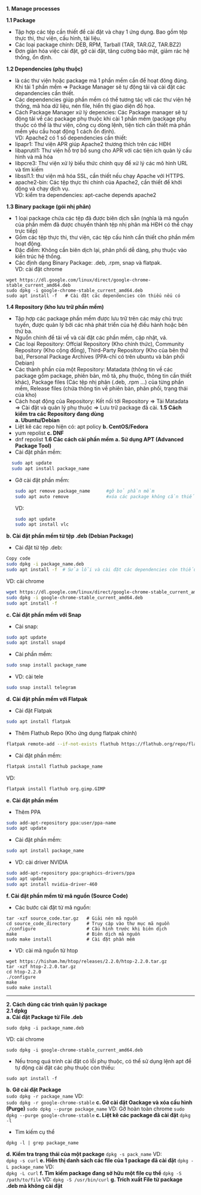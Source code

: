**1. Manage processes**    

**1.1 Package**  
- Tập hợp các tệp cần thiết để cài đặt và chạy 1 ứng dụng. Bao gồm tệp thực thi, thư viện, cấu hình, tài liệu.
- Các loại package chính: DEB, RPM, Tarball (TAR, TAR.GZ, TAR.BZ2)
- Đơn giản hóa việc cài đặt, gỡ cài đặt, tăng cường bảo mật, giảm rác hệ thống, ổn định.  

**1.2 Dependencies (phụ thuộc)**    
- là các thư viện hoặc package mà 1 phần mềm cần để hoạt đông đúng. Khi tải 1 phần mềm => Package Manager sẽ tự động tải và cài đặt các depandencies cần thiết.
- Các dependencies giúp phần mềm có thể tương tác với các thư viện hệ thống, mã hóa dữ liệu, nén file, hiển thị giao diện đồ họa.
- Cách Package Manager xử lý depencies: Các Package manager sẽ tự động tải về các package phụ thuộc khi cài 1 phần mềm (package phụ thuộc có thể là thư viện, công cụ dòng lệnh,
tiện tích cần thiết mà phần mềm yêu cầu hoạt động 1 cách ổn định).  
VD: Apache2 có 1 số dependencies cần thiết:  
- lipapr1: Thư viện APR giúp Apache2 thương thích trên các HĐH
- libaprutil1: Thư viện hỗ trợ bổ sung cho APR với các tiện ích quản lý cấu hình và mã hóa
- libpcre3: Thư viện xử lý biểu thức chính quy để xử lý các mô hình URL và tìm kiếm
- libssl1.1: thư viện mã hóa SSL, cần thiết nếu chạy Apache với HTTPS.
- apache2-bin: Các tệp thực thi chính của Apache2, cần thiết để khởi động và chạy dịch vụ.  
VD: kiểm tra dependencies: apt-cache depends apache2    

**1.3 Binary package (gói nhị phân)**  
- 1 loại package chứa các tệp đã được biên dịch sẵn (nghĩa là mã nguồn của phần mềm đã được chuyển thành tệp nhị phân mà HĐH có thể chạy trực tiếp)
- Gồm các tệp thực thi, thư viện, các tệp cấu hình cần thiết cho phần mềm hoạt động.
- Đặc điểm: Không cần biên dịch lại, phân phối dễ dàng, phụ thuộc vào kiến trúc hệ thống.
- Các định dạng Binary Package: .deb, .rpm, snap và flatpak.  
VD: cài đặt chrome
```
wget https://dl.google.com/linux/direct/google-chrome-stable_current_amd64.deb
sudo dpkg -i google-chrome-stable_current_amd64.deb
sudo apt install -f   # Cài đặt các dependencies còn thiếu nếu có  
```
**1.4 Repository (kho lưu trữ phần mềm)**
- Tập hợp các package phần mềm được lưu trữ trên các máy chủ trực tuyến, được quản lý bởi các nhà phát triển của hệ điều hành hoặc bên thứ ba.
- Nguồn chính để tải về và cài đặt các phần mềm, cập nhật, vá.
- Các loại Repository: Offcial Repository (Kho chính thức), Community Repository (Kho cộng đồng), Third-Party Repository (Kho của bên thứ ba), Personal Package Archives (PPA-chỉ có trên ubuntu và bản phối Debian)
- Các thành phần của một Repository: Matadata (thông tin về các package gồm package, phiên bản, mô tả, phụ thuộc, thông tin cần thiết khác), Package files (Các tệp nhị phân (.deb, .rpm ...) của từng phần mềm,
Release files (chứa thông tin về phiên bản, phân phối, trạng thái của kho)
- Cách hoạt động của Repository: Kết nối tới Repository => Tải Matadata => Cài đặt và quản lý phụ thuộc => Lưu trữ package đã cài.
**1.5 Cách kiểm tra các Repository đang dùng**  
**a. Ubuntu/Debian**  
- Liệt kê các repo hiện có: apt policy
**b. CentOS/Fedora**
- yum repolist
**c. DNF**
- dnf repolist
**1.6 Các cách cài phần mềm**
**a. Sử dụng APT (Advanced Package Tool)**
- Cài đặt phần mềm:  
```bash
  sudo apt update
  sudo apt install package_name
```
- Gỡ cài đặt phần mềm:
  ``` bash
  sudo apt remove package_name      #gỡ bỏ phần mềm
  sudo apt auto remove              #xóa các package không cần thiết
  ```
  VD:
  ```bash
  sudo apt update
  sudo apt install vlc
  ```
**b. Cài đặt phần mềm từ tệp .deb (Debian Package)**
- Cài đặt từ tệp .deb:
```bash
Copy code
sudo dpkg -i package_name.deb
sudo apt install -f  # Sửa lỗi và cài đặt các dependencies còn thiếu (nếu có)
```
VD: cài chrome
```bash
wget https://dl.google.com/linux/direct/google-chrome-stable_current_amd64.deb
sudo dpkg -i google-chrome-stable_current_amd64.deb
sudo apt install -f
```
**c. Cài đặt phần mềm với Snap**
- Cài snap:
```bash
sudo apt update
sudo apt install snapd
```
- Cài phần mềm:
```bash
sudo snap install package_name
```
- VD: cài tele
```bash
sudo snap install telegram
```
**d. Cài đặt phần mềm với Flatpak**
- Cài đặt Flatpak
```bash
sudo apt install flatpak
```
- Thêm Flathub Repo (Kho ứng dụng flatpak chính)
```bash
flatpak remote-add --if-not-exists flathub https://flathub.org/repo/flathub.flatpakrepo
```
- Cài đặt phần mềm:
```bash
flatpak install flathub package_name
```
VD:
```bash
flatpak install flathub org.gimp.GIMP
```
**e. Cài đặt phần mềm**
- Thêm PPA
```bash
sudo add-apt-repository ppa:user/ppa-name
sudo apt update
```
- Cài đặt phần mềm:
```bash
sudo apt install package_name
```
- VD: cài driver NVIDIA
```bash
sudo add-apt-repository ppa:graphics-drivers/ppa
sudo apt update
sudo apt install nvidia-driver-460
```
**f. Cài đặt phần mềm từ mã nguồn (Source Code)**
- Các bước cài đặt từ mã nguồn:
```
tar -xzf source_code.tar.gz   # Giải nén mã nguồn
cd source_code_directory      # Truy cập vào thư mục mã nguồn
./configure                   # Cấu hình trước khi biên dịch
make                          # Biên dịch mã nguồn
sudo make install             # Cài đặt phần mềm
```
- VD: cài mã nguồn từ htop
```
wget https://hisham.hm/htop/releases/2.2.0/htop-2.2.0.tar.gz
tar -xzf htop-2.2.0.tar.gz
cd htop-2.2.0
./configure
make
sudo make install
```
---------------------------------------------------------------------------------------------------
**2. Cách dùng các trình quản lý package**  
**2.1 dpkg**  
**a. Cài đặt Package từ File .deb**  
```
sudo dpkg -i package_name.deb
```
VD: cài chrome
```
sudo dpkg -i google-chrome-stable_current_amd64.deb
```

- Nếu trong quá trình cài đặt có lỗi phụ thuộc, có thể sử dụng lệnh apt để tự động cài đặt các phụ thuộc còn thiếu:
```
sudo apt install -f
```
**b. Gỡ cài đặt Package**  
`
sudo dpkg -r package_name
`
VD:  
`
sudo dpkg -r google-chrome-stable
`
**c. Gỡ cài đặt Oackage và xóa cấu hình (Purge)**
`
sudo dpkg --purge package_name
`
VD: Gỡ hoàn toàn chrome
`
sudo dpkg --purge google-chrome-stable
`
**c. Liệt kê các package đã cài đặt**
`
dpkg -l
`
- Tìm kiếm cụ thể
```
dpkg -l | grep package_name
```
**d. Kiểm tra trạng thái của một package**
`
dpkg -s pack_name
`
VD:  
`
dpkg -s curl
`
**e. Hiển thị danh sách các file của 1 package đã cài đặt**
`
dpkg -L package_name
`
VD:  
`
dpkg -L curl
`
**f. Tìm kiếm package đang sở hữu một file cụ thể**
`
dpkg -S /path/to/file
`
VD:
`
dpkg -S /usr/bin/curl
`
**g. Trích xuất File từ package .deb mà không cài đặt**
